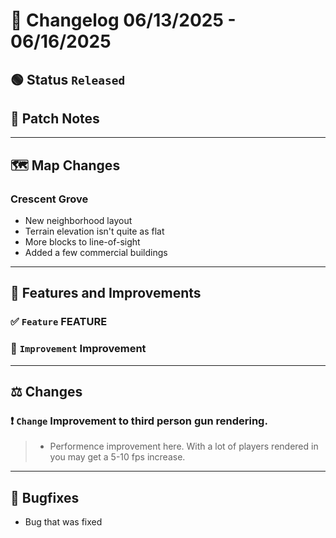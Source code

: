 # 📑 Changelog 06/13/2025 - 06/16/2025

## 🟢 Status `Released`

## 💬 Patch Notes

________

## 🗺️ Map Changes

### Crescent Grove
- New neighborhood layout
- Terrain elevation isn't quite as flat
- More blocks to line-of-sight
- Added a few commercial buildings

________

## 📢 Features and Improvements

### ✅ `Feature` FEATURE

### 🔼 `Improvement` Improvement

________

## ⚖️ Changes

### ❗ `Change` Improvement to third person gun rendering.
>- Performence improvement here. With a lot of players rendered in you may get a 5-10 fps increase.

________

## 🐛 Bugfixes
- Bug that was fixed
